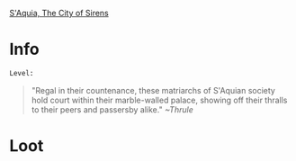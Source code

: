 <!-- TITLE: A Saquia Dutchess -->
[S'Aquia, The City of Sirens](saquia)

# Info

```perl
Level: 
```
> "Regal in their countenance, these matriarchs of S'Aquian society hold court within their marble-walled palace, showing off their thralls to their peers and passersby alike."
> *~Thrule*


# Loot